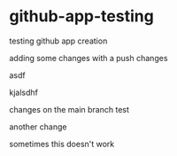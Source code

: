 # github-app-testing
testing github app creation


adding some changes with a push
changes


asdf

kjalsdhf


changes on the main branch test

another change

sometimes this doesn't work

